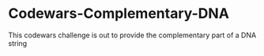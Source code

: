 # Codewars-Complementary-DNA
This codewars challenge is out to provide the complementary part of a DNA string
